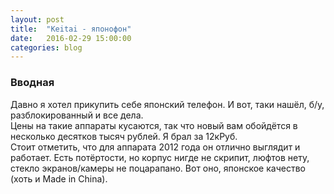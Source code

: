 ```yaml
---
layout: post
title:  "Keitai - японофон"
date:   2016-02-29 15:00:00
categories: blog
---
```

<div class="modal fade" id="myModal" tabindex="-1" role="dialog" aria-labelledby="myModalLabel" aria-hidden="true">
      <div class="modal-dialog">
        <div class="modal-content">
		<center>
          <div class="modal-body">               
          </div>
		</center>
        </div><!-- /.modal-content -->
      </div><!-- /.modal-dialog -->
    </div><!-- /.modal -->

<div class="thumbnails">
</div>

### Вводная 
Давно я хотел прикупить себе японский телефон. И вот, таки нашёл, б/у, разблокированный и все дела.<br>
Цены на такие аппараты кусаются, так что новый вам обойдётся в несколько десятков тысяч рублей. Я брал за 12кРуб.<br>
Стоит отметить, что для аппарата 2012 года он отлично выглядит и работает. Есть потёртости, но корпус нигде не скрипит, люфтов нету, стекло экранов/камеры не поцарапано. Вот оно, японское качество (хоть и Made in China).<br>

